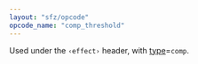 ```yaml
---
layout: "sfz/opcode"
opcode_name: "comp_threshold"
---
```

Used under the `‹effect›` header, with [type]=`comp`.


[type]: type#comp
